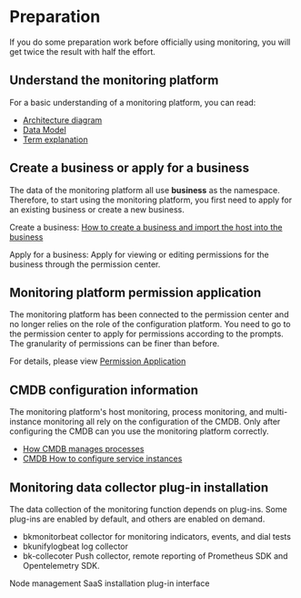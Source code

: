 # Preparation

If you do some preparation work before officially using monitoring, you will get twice the result with half the effort.

## Understand the monitoring platform

For a basic understanding of a monitoring platform, you can read:

* [Architecture diagram](../Architecture/architecture.md)
* [Data Model](../Architecture/datamodule.md)
* [Term explanation](../Term/glossary.md)

## Create a business or apply for a business

The data of the monitoring platform all use **business** as the namespace. Therefore, to start using the monitoring platform, you first need to apply for an existing business or create a new business.

Create a business: [How to create a business and import the host into the business](../../../../CMDB/3.10/UserGuide/QuickStart/case1.md)

Apply for a business: Apply for viewing or editing permissions for the business through the permission center.

## Monitoring platform permission application

The monitoring platform has been connected to the permission center and no longer relies on the role of the configuration platform. You need to go to the permission center to apply for permissions according to the prompts. The granularity of permissions can be finer than before.

For details, please view [Permission Application](perm.md)

## CMDB configuration information

The monitoring platform's host monitoring, process monitoring, and multi-instance monitoring all rely on the configuration of the CMDB. Only after configuring the CMDB can you use the monitoring platform correctly.

  * [How CMDB manages processes](../../../../CMDB/3.10/UserGuide/UserCase/CMDB_management_process.md)
  * [CMDB How to configure service instances](../../../../CMDB/3.10/UserGuide/Feature/Instance.md)

## Monitoring data collector plug-in installation

The data collection of the monitoring function depends on plug-ins. Some plug-ins are enabled by default, and others are enabled on demand.

* bkmonitorbeat collector for monitoring indicators, events, and dial tests
* bkunifylogbeat log collector
* bk-collecoter Push collector, remote reporting of Prometheus SDK and Opentelemetry SDK.

Node management SaaS installation plug-in interface